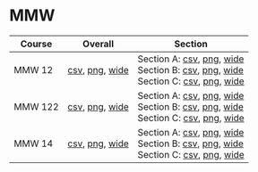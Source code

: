 # MMW

| Course | Overall | Section |
| ------ | ------- | ------- |
| MMW 12 | [csv](https://github.com/UCSD-Historical-Enrollment-Data/2024Winter/blob/main/overall/MMW%2012.csv), [png](https://raw.githubusercontent.com/UCSD-Historical-Enrollment-Data/2024Winter/main/plot_overall/MMW%2012.png), [wide](https://raw.githubusercontent.com/UCSD-Historical-Enrollment-Data/2024Winter/main/plot_overall_wide/MMW%2012.png) | Section A: [csv](https://github.com/UCSD-Historical-Enrollment-Data/2024Winter/blob/main/section/MMW%2012_A.csv), [png](https://raw.githubusercontent.com/UCSD-Historical-Enrollment-Data/2024Winter/main/plot_section/MMW%2012_A.png), [wide](https://raw.githubusercontent.com/UCSD-Historical-Enrollment-Data/2024Winter/main/plot_section_wide/MMW%2012_A.png)<br>Section B: [csv](https://github.com/UCSD-Historical-Enrollment-Data/2024Winter/blob/main/section/MMW%2012_B.csv), [png](https://raw.githubusercontent.com/UCSD-Historical-Enrollment-Data/2024Winter/main/plot_section/MMW%2012_B.png), [wide](https://raw.githubusercontent.com/UCSD-Historical-Enrollment-Data/2024Winter/main/plot_section_wide/MMW%2012_B.png)<br>Section C: [csv](https://github.com/UCSD-Historical-Enrollment-Data/2024Winter/blob/main/section/MMW%2012_C.csv), [png](https://raw.githubusercontent.com/UCSD-Historical-Enrollment-Data/2024Winter/main/plot_section/MMW%2012_C.png), [wide](https://raw.githubusercontent.com/UCSD-Historical-Enrollment-Data/2024Winter/main/plot_section_wide/MMW%2012_C.png) |
| MMW 122 | [csv](https://github.com/UCSD-Historical-Enrollment-Data/2024Winter/blob/main/overall/MMW%20122.csv), [png](https://raw.githubusercontent.com/UCSD-Historical-Enrollment-Data/2024Winter/main/plot_overall/MMW%20122.png), [wide](https://raw.githubusercontent.com/UCSD-Historical-Enrollment-Data/2024Winter/main/plot_overall_wide/MMW%20122.png) | Section A: [csv](https://github.com/UCSD-Historical-Enrollment-Data/2024Winter/blob/main/section/MMW%20122_A.csv), [png](https://raw.githubusercontent.com/UCSD-Historical-Enrollment-Data/2024Winter/main/plot_section/MMW%20122_A.png), [wide](https://raw.githubusercontent.com/UCSD-Historical-Enrollment-Data/2024Winter/main/plot_section_wide/MMW%20122_A.png)<br>Section B: [csv](https://github.com/UCSD-Historical-Enrollment-Data/2024Winter/blob/main/section/MMW%20122_B.csv), [png](https://raw.githubusercontent.com/UCSD-Historical-Enrollment-Data/2024Winter/main/plot_section/MMW%20122_B.png), [wide](https://raw.githubusercontent.com/UCSD-Historical-Enrollment-Data/2024Winter/main/plot_section_wide/MMW%20122_B.png)<br>Section C: [csv](https://github.com/UCSD-Historical-Enrollment-Data/2024Winter/blob/main/section/MMW%20122_C.csv), [png](https://raw.githubusercontent.com/UCSD-Historical-Enrollment-Data/2024Winter/main/plot_section/MMW%20122_C.png), [wide](https://raw.githubusercontent.com/UCSD-Historical-Enrollment-Data/2024Winter/main/plot_section_wide/MMW%20122_C.png) |
| MMW 14 | [csv](https://github.com/UCSD-Historical-Enrollment-Data/2024Winter/blob/main/overall/MMW%2014.csv), [png](https://raw.githubusercontent.com/UCSD-Historical-Enrollment-Data/2024Winter/main/plot_overall/MMW%2014.png), [wide](https://raw.githubusercontent.com/UCSD-Historical-Enrollment-Data/2024Winter/main/plot_overall_wide/MMW%2014.png) | Section A: [csv](https://github.com/UCSD-Historical-Enrollment-Data/2024Winter/blob/main/section/MMW%2014_A.csv), [png](https://raw.githubusercontent.com/UCSD-Historical-Enrollment-Data/2024Winter/main/plot_section/MMW%2014_A.png), [wide](https://raw.githubusercontent.com/UCSD-Historical-Enrollment-Data/2024Winter/main/plot_section_wide/MMW%2014_A.png)<br>Section B: [csv](https://github.com/UCSD-Historical-Enrollment-Data/2024Winter/blob/main/section/MMW%2014_B.csv), [png](https://raw.githubusercontent.com/UCSD-Historical-Enrollment-Data/2024Winter/main/plot_section/MMW%2014_B.png), [wide](https://raw.githubusercontent.com/UCSD-Historical-Enrollment-Data/2024Winter/main/plot_section_wide/MMW%2014_B.png)<br>Section C: [csv](https://github.com/UCSD-Historical-Enrollment-Data/2024Winter/blob/main/section/MMW%2014_C.csv), [png](https://raw.githubusercontent.com/UCSD-Historical-Enrollment-Data/2024Winter/main/plot_section/MMW%2014_C.png), [wide](https://raw.githubusercontent.com/UCSD-Historical-Enrollment-Data/2024Winter/main/plot_section_wide/MMW%2014_C.png) |
